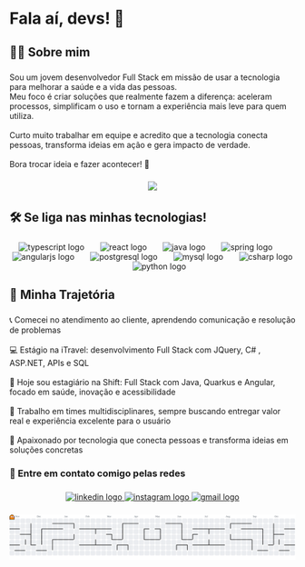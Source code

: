 <h1 align="left">Fala aí, devs! 👋</h1>

###

<h2 align="left">🙋‍♂️ Sobre mim</h2>

###

<p align="left">Sou um jovem desenvolvedor Full Stack em missão de usar a tecnologia para melhorar a saúde e a vida das pessoas.<br>Meu foco é criar soluções que realmente fazem a diferença: aceleram processos, simplificam o uso e tornam a experiência mais leve para quem utiliza.<br><br>Curto muito trabalhar em equipe e acredito que a tecnologia conecta pessoas, transforma ideias em ação e gera impacto de verdade.<br><br>Bora trocar ideia e fazer acontecer! 🚀</p>

###

<div align="center">
  <img height="200" src="https://media.giphy.com/media/v1.Y2lkPTc5MGI3NjExODQzM2ljOWhrNTU0N2thMW44azU1ZmZoa3ptM2JldG83cDVlY3VycyZlcD12MV9naWZzX3NlYXJjaCZjdD1n/VbnUQpnihPSIgIXuZv/giphy.gif"  />
</div>

###

<h2 align="left">🛠️ Se liga nas minhas tecnologias!</h2>

###

<div align="center">
  <img src="https://cdn.jsdelivr.net/gh/devicons/devicon/icons/typescript/typescript-original.svg" height="40" alt="typescript logo"  />
  <img width="20" />
  <img src="https://cdn.jsdelivr.net/gh/devicons/devicon/icons/react/react-original.svg" height="40" alt="react logo"  />
  <img width="20" />
  <img src="https://cdn.jsdelivr.net/gh/devicons/devicon/icons/java/java-original.svg" height="40" alt="java logo"  />
  <img width="20" />
  <img src="https://cdn.jsdelivr.net/gh/devicons/devicon/icons/spring/spring-original.svg" height="40" alt="spring logo"  />
  <img width="20" />
  <img src="https://cdn.jsdelivr.net/gh/devicons/devicon/icons/angularjs/angularjs-original.svg" height="40" alt="angularjs logo"  />
  <img width="20" />
  <img src="https://cdn.jsdelivr.net/gh/devicons/devicon/icons/postgresql/postgresql-original.svg" height="40" alt="postgresql logo"  />
  <img width="20" />
  <img src="https://cdn.jsdelivr.net/gh/devicons/devicon/icons/mysql/mysql-original.svg" height="40" alt="mysql logo"  />
  <img width="20" />
  <img src="https://cdn.jsdelivr.net/gh/devicons/devicon/icons/csharp/csharp-original.svg" height="40" alt="csharp logo"  />
  <img width="20" />
  <img src="https://cdn.jsdelivr.net/gh/devicons/devicon/icons/python/python-original.svg" height="40" alt="python logo"  />
</div>

###

<h2 align="left">🚀 Minha Trajetória</h2>

###

<p align="left">📞 Comecei no atendimento ao cliente, aprendendo comunicação e resolução de problemas<br><br>💻 Estágio na iTravel: desenvolvimento Full Stack com JQuery, C# , ASP.NET, APIs e SQL<br><br>🔄 Hoje sou estagiário na Shift: Full Stack com Java, Quarkus e Angular, focado em saúde, inovação e acessibilidade<br><br>🤝 Trabalho em times multidisciplinares, sempre buscando entregar valor real e experiência excelente para o usuário<br><br>🌱 Apaixonado por tecnologia que conecta pessoas e transforma ideias em soluções concretas</p>

###

<h3 align="left">📲 Entre em contato comigo pelas redes</h3>

###

<div align="center">
  <a href="https://www.linkedin.com/in/artur-trombim/" target="_blank">
    <img src="https://raw.githubusercontent.com/maurodesouza/profile-readme-generator/master/src/assets/icons/social/linkedin/default.svg" width="60" height="40" alt="linkedin logo"  />
  </a>
  <a href="https://www.instagram.com/artur_trombim/" target="_blank">
    <img src="https://raw.githubusercontent.com/maurodesouza/profile-readme-generator/master/src/assets/icons/social/instagram/default.svg" width="60" height="40" alt="instagram logo"  />
  </a>
  <a href="mailto:arturtrombim.dev@gmail.com" target="_blank">
    <img src="https://raw.githubusercontent.com/maurodesouza/profile-readme-generator/master/src/assets/icons/social/gmail/default.svg" width="60" height="40" alt="gmail logo"  />
  </a>
</div>

###

<picture>
  <source media="(prefers-color-scheme: dark)" srcset="https://raw.githubusercontent.com/tuizim/tuizim/output/pacman-contribution-graph-dark.svg">
  <source media="(prefers-color-scheme: light)" srcset="https://raw.githubusercontent.com/tuizim/tuizim/output/pacman-contribution-graph.svg">
  <img alt="pacman contribution graph" src="https://raw.githubusercontent.com/tuizim/tuizim/output/pacman-contribution-graph.svg">
</picture>

###
